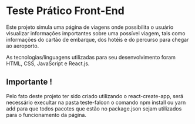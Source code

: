 # Teste Prático Front-End 

Este projeto simula uma página de viagens onde possibilita o usuário visualizar informações importantes sobre
uma possível viagem, tais como informações do cartão de embarque, dos hotéis e do percurso para chegar ao aeroporto.

As tecnologias/linguagens utilizadas para seu desenvolvimento foram HTML, CSS, JavaScript e React.js.

## Importante !
Pelo fato deste projeto ter sido criado utilizando o react-create-app, será necessário execultar na pasta teste-falcon o comando npm install ou yarn add para que todos pacotes que estão no package.json sejam utilizados para o funcionamento da página.
